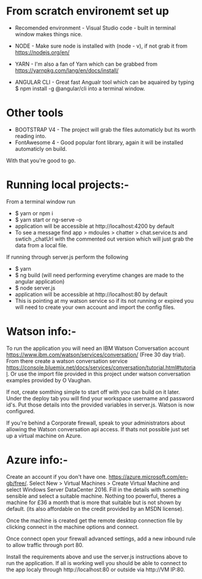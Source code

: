# From scratch environemt set up

- Recomended environment - Visual Studio code - built in terminal window makes things nice.

- NODE - Make sure node is installed with (node - v), if not grab it from https://nodejs.org/en/
- YARN - I'm also a fan of Yarn which can be grabbed from https://yarnpkg.com/lang/en/docs/install/
- ANGULAR CLI - Great fast Angualr tool which can be aquaired by typing $ npm install -g @angular/cli into a terminal window.

# Other tools  
- BOOTSTRAP V4 - The project will grab the files automaticly but its worth reading into.
- FontAwesome 4 - Good popular font library, again it will be installed automaticly on build.

With that you're good to go. 

# Running local projects:- 

From a terminal window run 
 - $ yarn or npm i
 - $ yarn start or ng-serve -o
 - application will be accessible at http://localhost:4200 by default
 - To see a message find app > mdoules > chatter > chat.service.ts and swtich _chatUrl with the commented out version which will just grab the data from a local file.

 If running through server.js perform the following
 - $ yarn
 - $ ng build (will need performing everytime changes are made to the angular application)
 - $ node server.js
 - application will be accessible at http://localhost:80 by default
 - This is pointing at my watson service so if its not running or expired you will need to create your own account and import the config files.


# Watson info:- 

To run the application you will need an IBM Watson Conversation account https://www.ibm.com/watson/services/conversation/ (Free 30 day trial). From there create a watson conversation service https://console.bluemix.net/docs/services/conversation/tutorial.html#tutorial. Or use the import file provided in this project under watson conversation examples provided by O Vaughan. 

If not, create somthing simple to start off with you can build on it later. Under the deploy tab you will find your workspace username and password id's. Put those details into the provided variables in server.js. Watson is now configured.

If you're behind a Corporate firewall, speak to your administrators about allowing the Watson conversation api access. If thats not possible just set up a virtual machine on Azure.

# Azure info:-   

Create an account if you don't have one. https://azure.microsoft.com/en-gb/free/. Select New > Virtual Machines > Create Virtual Machine and select Windows Server DataCenter 2016. Fill in the details with something sensible and select a suitable machine. Nothing too powerful, theres a machine for £36 a month that is more that suitable but is not shown by default. (its also affordable on the credit provided by an MSDN license).

Once the machine is created get the remote desktop connection file by clicking connect in the machine options and connect. 

Once connect open your firewall advanced settings, add a new inbound rule to allow traffic through port 80. 

Install the requirements above and use the server.js instructions above to run the application. If all is working well you should be able to connect to the app localy through http://localhost:80 or outside via http://VM IP:80.



